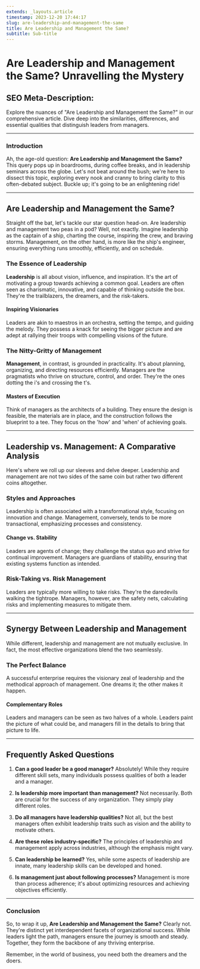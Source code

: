 ```yaml
---
extends: _layouts.article
timestamp: 2023-12-20 17:44:17
slug: are-leadership-and-management-the-same
title: Are Leadership and Management the Same?
subtitle: Sub-title
---
```

<!-- ```
Write a 100% unique, creative and in human-like style article of a minimum of 2000 words using headings and sub-headings. There should be minimum 15 headings and 10 sub-headings in the content. British English for the Keyword "Are Leadership and Management the Same?". Try to write at least 300-400 words of content for each heading or sub-heading. bold all the headings and sub-headings using Markdown formatting. Try to use contractions, idioms, transitional phrases, interjections, dangling modifiers, and colloquialisms, and avoid repetitive phrases and unnatural sentence structures. When you write, you will correctly format the blog post according to proper SEO standards, with as much rich and detailed HTML as possible, for example, lists, bold, italics, quotes from the internet, tables, and external links to high-quality websites such as Wikipedia. Try to ask questions and then immediately give a good and concise answer, to try to achieve the featured snippet on Google. The article should include SEO meta-description (must include the Are Leadership and Management the Same? in the description), an Introduction, and a click-worthy short title. Also, Use the seed keyword as the first H2. Always use a combination of paragraphs, lists, and tables for a better reader experience. Write at least one paragraph with the heading Are Leadership and Management the Same?. Write down at least 6 faqs with answers and a conclusion. Make sure the article is plagiarism free. Don't forget to use the question mark (?) at the end of questions. Try not to change the original Are Leadership and Management the Same? while writing the Title. Try to use The "Are Leadership and Management the Same?" 2-3 times in the article. try to include Are Leadership and Management the Same? in headings as well. write content that can easily pass the AI detection tools test.
``` -->
# Are Leadership and Management the Same? Unravelling the Mystery

## SEO Meta-Description:
Explore the nuances of "Are Leadership and Management the Same?" in our comprehensive article. Dive deep into the similarities, differences, and essential qualities that distinguish leaders from managers.

---

### Introduction
Ah, the age-old question: **Are Leadership and Management the Same?** This query pops up in boardrooms, during coffee breaks, and in leadership seminars across the globe. Let's not beat around the bush; we're here to dissect this topic, exploring every nook and cranny to bring clarity to this often-debated subject. Buckle up; it's going to be an enlightening ride!

---

## **Are Leadership and Management the Same?**
Straight off the bat, let's tackle our star question head-on. Are leadership and management two peas in a pod? Well, not exactly. Imagine leadership as the captain of a ship, charting the course, inspiring the crew, and braving storms. Management, on the other hand, is more like the ship's engineer, ensuring everything runs smoothly, efficiently, and on schedule.

### **The Essence of Leadership**
**Leadership** is all about vision, influence, and inspiration. It's the art of motivating a group towards achieving a common goal. Leaders are often seen as charismatic, innovative, and capable of thinking outside the box. They're the trailblazers, the dreamers, and the risk-takers.

#### **Inspiring Visionaries**
Leaders are akin to maestros in an orchestra, setting the tempo, and guiding the melody. They possess a knack for seeing the bigger picture and are adept at rallying their troops with compelling visions of the future.

### **The Nitty-Gritty of Management**
**Management**, in contrast, is grounded in practicality. It's about planning, organizing, and directing resources efficiently. Managers are the pragmatists who thrive on structure, control, and order. They're the ones dotting the i's and crossing the t's.

#### **Masters of Execution**
Think of managers as the architects of a building. They ensure the design is feasible, the materials are in place, and the construction follows the blueprint to a tee. They focus on the 'how' and 'when' of achieving goals.

---

## **Leadership vs. Management: A Comparative Analysis**
Here's where we roll up our sleeves and delve deeper. Leadership and management are not two sides of the same coin but rather two different coins altogether.

### **Styles and Approaches**
Leadership is often associated with a transformational style, focusing on innovation and change. Management, conversely, tends to be more transactional, emphasizing processes and consistency.

#### **Change vs. Stability**
Leaders are agents of change; they challenge the status quo and strive for continual improvement. Managers are guardians of stability, ensuring that existing systems function as intended.

### **Risk-Taking vs. Risk Management**
Leaders are typically more willing to take risks. They're the daredevils walking the tightrope. Managers, however, are the safety nets, calculating risks and implementing measures to mitigate them.

---

## **Synergy Between Leadership and Management**
While different, leadership and management are not mutually exclusive. In fact, the most effective organizations blend the two seamlessly.

### **The Perfect Balance**
A successful enterprise requires the visionary zeal of leadership and the methodical approach of management. One dreams it; the other makes it happen.

#### **Complementary Roles**
Leaders and managers can be seen as two halves of a whole. Leaders paint the picture of what could be, and managers fill in the details to bring that picture to life.

---

## **Frequently Asked Questions**
1. **Can a good leader be a good manager?**
   Absolutely! While they require different skill sets, many individuals possess qualities of both a leader and a manager.

2. **Is leadership more important than management?**
   Not necessarily. Both are crucial for the success of any organization. They simply play different roles.

3. **Do all managers have leadership qualities?**
   Not all, but the best managers often exhibit leadership traits such as vision and the ability to motivate others.

4. **Are these roles industry-specific?**
   The principles of leadership and management apply across industries, although the emphasis might vary.

5. **Can leadership be learned?**
   Yes, while some aspects of leadership are innate, many leadership skills can be developed and honed.

6. **Is management just about following processes?**
   Management is more than process adherence; it's about optimizing resources and achieving objectives efficiently.

---

### Conclusion
So, to wrap it up, **Are Leadership and Management the Same?** Clearly not. They're distinct yet interdependent facets of organizational success. While leaders light the path, managers ensure the journey is smooth and steady. Together, they form the backbone of any thriving enterprise.

Remember, in the world of business, you need both the dreamers and the doers.
